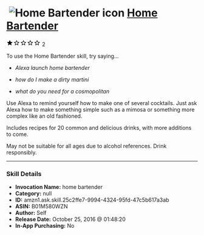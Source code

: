 # &nbsp;<img src="skill_icon" alt="Home Bartender icon" width="36"> [Home Bartender](http://alexa.amazon.com/#skills/amzn1.ask.skill.25c2ffe7-9994-4324-95fd-47c5b617a3ab)
![1 stars](../../images/ic_star_black_18dp_1x.png)![1 stars](../../images/ic_star_border_black_18dp_1x.png)![1 stars](../../images/ic_star_border_black_18dp_1x.png)![1 stars](../../images/ic_star_border_black_18dp_1x.png)![1 stars](../../images/ic_star_border_black_18dp_1x.png) 2

To use the Home Bartender skill, try saying...

* *Alexa launch home bartender*

* *how do I make a dirty martini*

* *what do you need for a cosmopolitan*

Use Alexa to remind yourself how to make one of several cocktails. 
Just ask Alexa how to make something simple such as a mimosa or something more complex like an old fashioned.

Includes recipes for 20 common and delicious drinks, with more additions to come.

May not be suitable for all ages due to alcohol references. Drink responsibly.

***

### Skill Details

* **Invocation Name:** home bartender
* **Category:** null
* **ID:** amzn1.ask.skill.25c2ffe7-9994-4324-95fd-47c5b617a3ab
* **ASIN:** B01M580WZN
* **Author:** Self
* **Release Date:** October 25, 2016 @ 01:48:20
* **In-App Purchasing:** No
